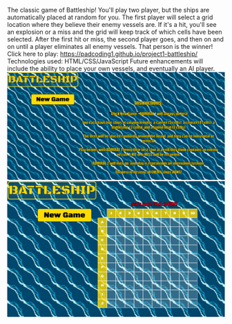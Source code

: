 The classic game of Battleship!
You'll play two player, but the ships are automatically placed at random for you.
The first player will select a grid location where they believe their enemy vessels are. If it's a hit, you'll see an explosion or a miss and the grid will keep track of which cells have been selected.
After the first hit or miss, the second player goes, and then on and on until a player eliminates all enemy vessels. That person is the winner!
Click here to play: https://padcoding1.github.io/project1-battleship/
Technologies used: HTML/CSS/JavaScript
Future enhancements will include the ability to place your own vessels, and eventually an AI player.
![Instructions](Instructions.png)
![Grid](Grid.png)
